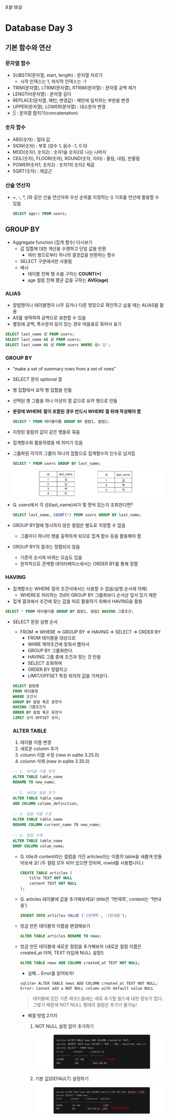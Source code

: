 ###### 8월 18일
# Database Day 3

## 기본 함수와 연산

### 문자열 함수

- SUBSTR(문자열, start, length) : 문자열 자르기
  - 시작 인덱스는 1, 마지막 인덱스는 -1
- TRIM(문자열), LTRIM(문자열), RTRIM(문자열) : 문자열 공백 제거
- LENGTH(문자열) : 문자열 길이
- REPLACE(문자열, 패턴, 변경값) : 패턴에 일치하는 부분을 변경
- UPPER(문자열), LOWER(문자열) : 대소문자 변경
- || : 문자열 합치기(concatenation)



### 숫자 함수

- ABS(숫자) : 절대 값
- SIGN(숫자) : 부호 (양수 1, 음수 -1, 0 0)
- MOD(숫자1, 숫자2) : 숫자1을 숫자2로 나눈 나머지
- CEIL(숫자), FLOOR(숫자), ROUND(숫자, 자리) : 올림, 내림, 반올림
- POWER(숫자1, 숫자2) : 숫자1의 숫자2 제곱
- SQRT(숫자) : 제곱근



### 산술 연산자

- +, -, *, /와 같은 산술 연산자와 우선 순위를 지정하는 () 기호를 연산에 활용할 수 있음

  ```sql
  SELECT age+1 FROM users;
  ```



## GROUP BY

- Aggregate function (집계 함수) 다시보기
  - 값 집합에 대한 계산을 수행하고 단일 값을 반환
    - 여러 행으로부터 하나의 결괏값을 반환하는 함수
  - SELECT 구문에서만 사용됨
  - 예시
    - 테이블 전체 행 수를 구하는 **COUNT(*)**
    - age 컬럼 전체 평균 값을 구하는 **AVG(age)**



### ALIAS

- 칼럼명이나 테이블명이 너무 길거나 다른 명칭으로 확인하고 싶을 때는 ALIAS를 활용
- AS를 생략하여 공백으로 표현할 수 있음
- 별칭에 공백, 특수문자 등이 있는 경우 따옴표로 묶어서 표기

```sql
SELECT last_name 성 FROM users;
SELECT last_name AS 성 FROM users;
SELECT last_name AS 성 FROM users WHERE 성='김';
```



### GROUP BY

- “make a set of summary rows from a set of rows”

- SELECT 문의 optional 절

- 행 집합에서 요약 행 집합을 만듦

- 선택된 행 그룹을 하나 이상의 열 값으로 요약 행으로 만듦

- **문장에 WHERE 절이 포함된 경우 반드시 WHERE 절 뒤에 작성해야 함**

  ```sql
  SELECT * FROM 테이블이름 GROUP BY 컬럼1, 컬럼2;
  ```



- 지정된 컬럼의 값이 같은 행들로 묶음

- 집계함수와 활용하였을 때 의미가 있음

- 그룹화된 각각의 그룹이 하나의 집합으로 집계함수의 인수로 넘겨짐

  ```sql
  SELECT * FROM users GROUP BY last_name;
  ```

  ![image-20220818134603236](README.assets/image-20220818134603236.png)



- Q. users에서 각 성(last_name)씨가 몇 명씩 있는지 조회한다면?

  ```sql
  SELECT last_name, COUNT(*) FROM users GROUP BY last_name;
  ```



- GROUP BY절에 명시하지 않은 컬럼은 별도로 지정할 수 없음
  - 그룹마다 하나의 행을 출력하게 되므로 집계 함수 등을 활용해야 함
- GROUP BY의 결과는 정렬되지 않음
  - 기존의 순서와 바뀌는 모습도 있음
  - 원칙적으로 관계형 데이터베이스에서는 ORDER BY를 통해 정렬



### HAVING

- 집계함수는 WHERE 절의 조건식에서는 사용할 수 없음(실행 순서에 의해)
  - WHERE로 처리하는 것d이 GROUP BY 그룹화보다 순서상 앞서 있기 때문
- 집계 결과에서 조건에 맞는 값을 따로 활용하기 위해서 HAVING을 활용

```sql
SELECT * FROM 테이블이름 GROUP BY 컬럼1, 컬럼2 HAVING 그룹조건;
```

- SELECT 문장 실행 순서

  - FROM => WHERE => GROUP BY => HAVING => SELECT => ORDER BY
    - FROM 테이블을 대상으로
    - WHRE 제약조건에 맞춰서 뽑아서
    - GROUP BY 그룹화한다.
    - HAVING 그룹 중에 조건과 맞는 것 만을
    - SELECT 조회하여
    - ORDER BY 정렬하고
    - LIMIT/OFFSET 특정 위치의 값을 가져온다.

  ```sql
  SELECT 칼럼명
  FROM 테이블명
  WHERE 조건식
  GROUP BY 칼럼 혹은 표현식
  HAVING 그룹조건식
  ORDER BY 칼럼 혹은 표현식
  LIMIT 숫자 OFFSET 숫자;
  ```

  

  ### ALTER TABLE

  1. 테이블 이름 변경
  2. 새로운 column 추가
  3. column 이름 수정 (new in sqlite 3.25.0)
  4. column 삭제 (new in sqlite 3.35.0)

  ```sql
  -- 1. 테이블 이름 변경
  ALTER TABLE table_name
  RENAME TO new_name;
  
  -- 2. 새로운 컬럼 추가
  ALTER TABLE table_name
  ADD COLUMN column_definition;
  
  -- 3. 컬럼 이름 수정
  ALTER TABLE table_name
  RENAME COLUMN current_name TO new_name;
  
  -- 4. 컬럼 삭제
  ALTER TABLE table_name
  DROP COLUMN colum_name;
  ```

  

  - Q. title과 content라는 컬럼을 가진 articles라는 이름의 table을 새롭게 만들어보세 요! (두 컬럼 모두 비어 있으면 안되며, rowid를 사용합니다.)

    ```sql
    CREATE TABLE articles (
        title TEXT NOT NULL
        content TEXT NOT NULL
    );
    ```

  - Q. articles 테이블에 값을 추가해보세요! (title은 ‘1번제목’, content는 ‘1번내용’)

    ```sql
    INSERT INTO articles VALUE ('1번제목', '1번내용');
    ```

  - 방금 만든 테이블의 이름을 변경해보기

    ```sql
    ALTER TABLE articles RENAME TO news;
    ```

  - 방금 만든 테이블에 새로운 컬럼을 추가해보자 (새로운 컬럼 이름은 created_at 이며, TEXT 타입에 NULL 설정!)

    ```sql
    ALTER TABLE news ADD COLUMN created_at TEXT NOT NULL;
    ```

    - 실패... Error를 읽어보자!

    ```
    sqlite> ALTER TABLE news ADD COLUMN created_at TEXT NOT NULL;
    Error: Cannot add a NOT NULL column with default value NULL
    ```

    > 테이블에 있던 기존 레코드들에는 새로 추가할 필드에 대한 정보가 없다. 그렇기 때문에 NOT NULL 형태의 컬럼은 추가가 불가능!

    - 해결 방법 2가지

      1. NOT NULL 설정 없이 추가하기

         ![image-20220818140833627](README.assets/image-20220818140833627.png)

      2. 기본 값(DEFAULT) 설정하기

         ![image-20220818141019154](README.assets/image-20220818141019154.png)

